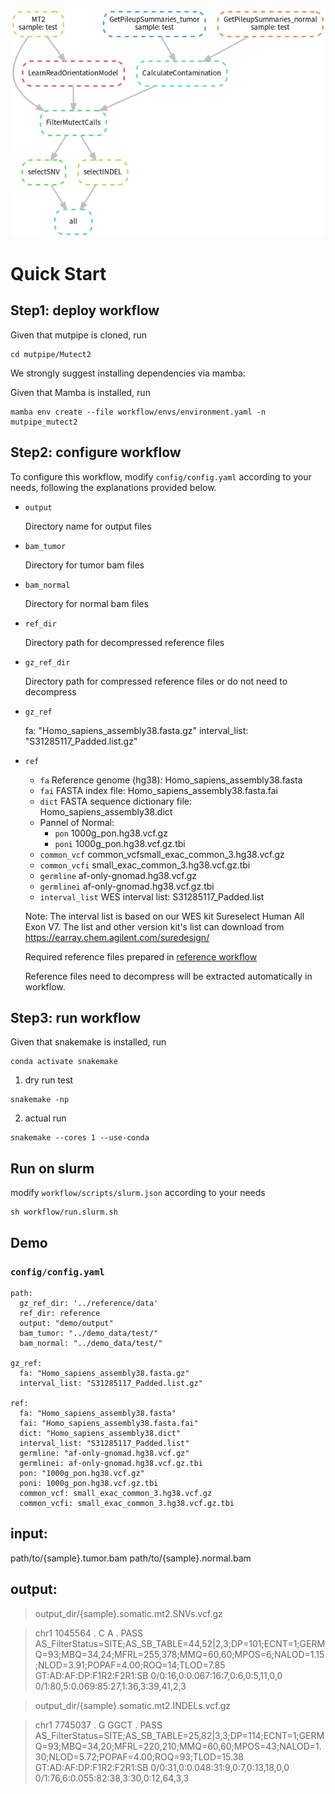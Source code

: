 ![Mutect2](https://github.com/douymLab/mutpipe/blob/main/Mutect2/Mutect2.png)

# Quick Start

## Step1: deploy workflow

Given that mutpipe is cloned, run

```{bash}
cd mutpipe/Mutect2
```

We strongly suggest installing dependencies via mamba:

Given that Mamba is installed, run

```{bash}
mamba env create --file workflow/envs/environment.yaml -n mutpipe_mutect2
```

## Step2: configure workflow

To configure this workflow, modify `config/config.yaml` according to your needs, following the explanations provided below.

-   `output`
    
    Directory name for output files
    
-   `bam_tumor`

     Directory for tumor bam files
     
-   `bam_normal`

    Directory for normal bam files

  -  `ref_dir`
  
     Directory path for decompressed reference files
  
  -  `gz_ref_dir`
  
     Directory path for compressed reference files or do not need to decompress

-   `gz_ref`

    fa: "Homo_sapiens_assembly38.fasta.gz"
    interval_list: "S31285117_Padded.list.gz"

-   `ref`

    + `fa` Reference genome (hg38): Homo_sapiens_assembly38.fasta
    + `fai` FASTA index file: Homo_sapiens_assembly38.fasta.fai
    + `dict` FASTA sequence dictionary file: Homo_sapiens_assembly38.dict
    - Pannel of Normal:
      + `pon` 1000g_pon.hg38.vcf.gz
      + `poni` 1000g_pon.hg38.vcf.gz.tbi
    + `common_vcf` common_vcfsmall_exac_common_3.hg38.vcf.gz
    + `common_vcfi` small_exac_common_3.hg38.vcf.gz.tbi
    + `germline` af-only-gnomad.hg38.vcf.gz
    + `germlinei` af-only-gnomad.hg38.vcf.gz.tbi
    + `interval_list` WES interval list: S31285117_Padded.list

    Note: The interval list is based on our WES kit Sureselect Human All Exon V7. The list and other version kit's list can download from https://earray.chem.agilent.com/suredesign/

    Required reference files prepared in [reference workflow](/reference)

    Reference files need to decompress will be extracted automatically in workflow.

## Step3: run workflow

Given that snakemake is installed, run

```{bash}
conda activate snakemake
```

1.  dry run test

```{bash}
snakemake -np
```

2.  actual run

```{bash}
snakemake --cores 1 --use-conda
```

## Run on slurm

modify `workflow/scripts/slurm.json` according to your needs

```{bash}
sh workflow/run.slurm.sh
```

## Demo

### `config/config.yaml`

```{yaml}
path:
  gz_ref_dir: '../reference/data'
  ref_dir: reference
  output: "demo/output"
  bam_tumor: "../demo_data/test/"
  bam_normal: "../demo_data/test/"

gz_ref:
  fa: "Homo_sapiens_assembly38.fasta.gz"
  interval_list: "S31285117_Padded.list.gz"

ref:
  fa: "Homo_sapiens_assembly38.fasta"
  fai: "Homo_sapiens_assembly38.fasta.fai"
  dict: "Homo_sapiens_assembly38.dict"
  interval_list: "S31285117_Padded.list"
  germline: "af-only-gnomad.hg38.vcf.gz"
  germlinei: af-only-gnomad.hg38.vcf.gz.tbi
  pon: "1000g_pon.hg38.vcf.gz"
  poni: 1000g_pon.hg38.vcf.gz.tbi
  common_vcf: small_exac_common_3.hg38.vcf.gz
  common_vcfi: small_exac_common_3.hg38.vcf.gz.tbi
```

## input:

path/to/{sample}.tumor.bam
path/to/{sample}.normal.bam

## output:
> output_dir/{sample}.somatic.mt2.SNVs.vcf.gz

> chr1	1045564	.	C	A	.	PASS	AS_FilterStatus=SITE;AS_SB_TABLE=44,52|2,3;DP=101;ECNT=1;GERMQ=93;MBQ=34,24;MFRL=255,378;MMQ=60,60;MPOS=6;NALOD=1.15;NLOD=3.91;POPAF=4.00;ROQ=14;TLOD=7.85	GT:AD:AF:DP:F1R2:F2R1:SB	0/0:16,0:0.067:16:7,0:6,0:5,11,0,0	0/1:80,5:0.069:85:27,1:36,3:39,41,2,3

> output_dir/{sample}.somatic.mt2.INDELs.vcf.gz

> chr1	7745037	.	G	GGCT	.	PASS	AS_FilterStatus=SITE;AS_SB_TABLE=25,82|3,3;DP=114;ECNT=1;GERMQ=93;MBQ=34,20;MFRL=220,210;MMQ=60,60;MPOS=43;NALOD=1.30;NLOD=5.72;POPAF=4.00;ROQ=93;TLOD=15.38	GT:AD:AF:DP:F1R2:F2R1:SB	0/0:31,0:0.048:31:9,0:7,0:13,18,0,0	0/1:76,6:0.055:82:38,3:30,0:12,64,3,3



